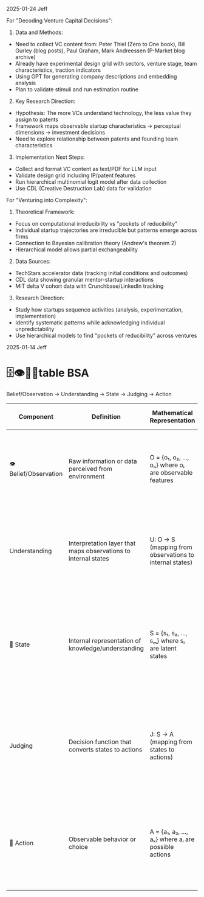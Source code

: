 
2025-01-24 Jeff

For "Decoding Venture Capital Decisions":

1. Data and Methods:
- Need to collect VC content from: Peter Thiel (Zero to One book), Bill Gurley (blog posts), Paul Graham, Mark Andreessen (P-Market blog archive)
- Already have experimental design grid with sectors, venture stage, team characteristics, traction indicators
- Using GPT for generating company descriptions and embedding analysis
- Plan to validate stimuli and run estimation routine

2. Key Research Direction:
- Hypothesis: The more VCs understand technology, the less value they assign to patents
- Framework maps observable startup characteristics → perceptual dimensions → investment decisions
- Need to explore relationship between patents and founding team characteristics

3. Implementation Next Steps:
- Collect and format VC content as text/PDF for LLM input
- Validate design grid including IP/patent features
- Run hierarchical multinomial logit model after data collection
- Use CDL (Creative Destruction Lab) data for validation

For "Venturing into Complexity":

1. Theoretical Framework:
- Focus on computational irreducibility vs "pockets of reducibility" 
- Individual startup trajectories are irreducible but patterns emerge across firms
- Connection to Bayesian calibration theory (Andrew's theorem 2)
- Hierarchical model allows partial exchangeability

2. Data Sources:
- TechStars accelerator data (tracking initial conditions and outcomes)
- CDL data showing granular mentor-startup interactions
- MIT delta V cohort data with Crunchbase/LinkedIn tracking

3. Research Direction:
- Study how startups sequence activities (analysis, experimentation, implementation)
- Identify systematic patterns while acknowledging individual unpredictability
- Use hierarchical models to find "pockets of reducibility" across ventures


2025-01-14 Jeff

# 🗄️👁️🧠🤜table BSA                
Belief/Observation → Understanding → State → Judging → Action

| Component              | Definition                                                     | Mathematical Representation                             | Example from Patent/Investment Context                                                                                                                                                                 |
| ---------------------- | -------------------------------------------------------------- | ------------------------------------------------------- | ------------------------------------------------------------------------------------------------------------------------------------------------------------------------------------------------------ |
| 👁️ Belief/Observation | Raw information or data perceived from environment             | O = {o₁, o₂, ..., oₙ} where oᵢ are observable features  | From transcript: "Those who understand IT and how this works don't give much value to patents" - Raw observation of technical experts' view of patents                                                 |
| Understanding          | Interpretation layer that maps observations to internal states | U: O → S (mapping from observations to internal states) | From transcript: How investors make sense of patents varies based on their understanding of technology - some see it as valuable signal, others as mere formality                                      |
| 🧠 State               | Internal representation of knowledge/understanding             | S = {s₁, s₂, ..., sₘ} where sᵢ are latent states        | From transcript: Jeff discusses how different investors have different mental models about patent value - some believe patents indicate technological capability, others see them as less meaningful   |
| Judging                | Decision function that converts states to actions              | J: S → A (mapping from states to actions)               | From transcript: Investors evaluate investment decisions differently based on their state of belief about patents' value - technical experts may discount patents while others may see them as crucial |
| 🤜 Action              | Observable behavior or choice                                  | A = {a₁, a₂, ..., aₖ} where aᵢ are possible actions     | From transcript: Investment decisions - whether to invest in companies based on their patent portfolio, with different actions emerging from different sense-making processes                          |

